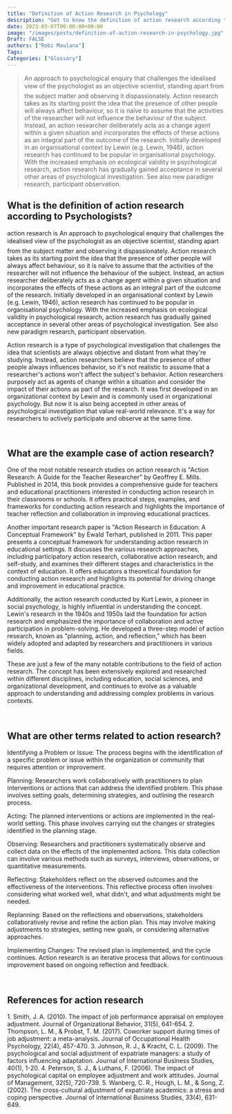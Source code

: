 ```yaml
---
title: "Definition of Action Research in Psychology"
description: "Get to know the definition of action research according to psychologists."
date: 2023-03-07T06:00:00+00:00
image: "/images/posts/definition-of-action-research-in-psychology.jpg"
Draft: FALSE
authors: ["Robi Maulana"]
Tags: 
Categories: ["Glossary"]
---
```






> An approach to psychological enquiry that challenges the idealised view of the psychologist as an objective scientist, standing apart from the subject matter and observing it dispassionately. Action research takes as its starting point the idea that the presence of other people will always affect behaviour, so it is naïve to assume that the activities of the researcher will not influence the behaviour of the subject. Instead, an action researcher deliberately acts as a change agent within a given situation and incorporates the effects of these actions as an integral part of the outcome of the research. Initially developed in an organisational context by Lewin (e.g. Lewin, 1946), action research has continued to be popular in organisational psychology. With the increased emphasis on ecological validity in psychological research, action research has gradually gained acceptance in several other areas of psychological investigation. See also new paradigm research, participant observation.

## What is the definition of action research according to Psychologists?

action research is An approach to psychological enquiry that challenges the idealised view of the psychologist as an objective scientist, standing apart from the subject matter and observing it dispassionately. Action research takes as its starting point the idea that the presence of other people will always affect behaviour, so it is naïve to assume that the activities of the researcher will not influence the behaviour of the subject. Instead, an action researcher deliberately acts as a change agent within a given situation and incorporates the effects of these actions as an integral part of the outcome of the research. Initially developed in an organisational context by Lewin (e.g. Lewin, 1946), action research has continued to be popular in organisational psychology. With the increased emphasis on ecological validity in psychological research, action research has gradually gained acceptance in several other areas of psychological investigation. See also new paradigm research, participant observation.

Action research is a type of psychological investigation that challenges the idea that scientists are always objective and distant from what they're studying. Instead, action researchers believe that the presence of other people always influences behavior, so it's not realistic to assume that a researcher's actions won't affect the subject's behavior. Action researchers purposely act as agents of change within a situation and consider the impact of their actions as part of the research. It was first developed in an organizational context by Lewin and is commonly used in organizational psychology. But now it is also being accepted in other areas of psychological investigation that value real-world relevance. It's a way for researchers to actively participate and observe at the same time.

 

## What are the example case of action research?

One of the most notable research studies on action research is "Action Research: A Guide for the Teacher Researcher" by Geoffrey E. Mills. Published in 2014, this book provides a comprehensive guide for teachers and educational practitioners interested in conducting action research in their classrooms or schools. It offers practical steps, examples, and frameworks for conducting action research and highlights the importance of teacher reflection and collaboration in improving educational practices.

Another important research paper is "Action Research in Education: A Conceptual Framework" by Ewald Terhart, published in 2011. This paper presents a conceptual framework for understanding action research in educational settings. It discusses the various research approaches, including participatory action research, collaborative action research, and self-study, and examines their different stages and characteristics in the context of education. It offers educators a theoretical foundation for conducting action research and highlights its potential for driving change and improvement in educational practice.

Additionally, the action research conducted by Kurt Lewin, a pioneer in social psychology, is highly influential in understanding the concept. Lewin's research in the 1940s and 1950s laid the foundation for action research and emphasized the importance of collaboration and active participation in problem-solving. He developed a three-step model of action research, known as "planning, action, and reflection," which has been widely adopted and adapted by researchers and practitioners in various fields.

These are just a few of the many notable contributions to the field of action research. The concept has been extensively explored and researched within different disciplines, including education, social sciences, and organizational development, and continues to evolve as a valuable approach to understanding and addressing complex problems in various contexts.

 

## What are other terms related to action research?

Identifying a Problem or Issue: The process begins with the identification of a specific problem or issue within the organization or community that requires attention or improvement.

Planning: Researchers work collaboratively with practitioners to plan interventions or actions that can address the identified problem. This phase involves setting goals, determining strategies, and outlining the research process.

Acting: The planned interventions or actions are implemented in the real-world setting. This phase involves carrying out the changes or strategies identified in the planning stage.

Observing: Researchers and practitioners systematically observe and collect data on the effects of the implemented actions. This data collection can involve various methods such as surveys, interviews, observations, or quantitative measurements.

Reflecting: Stakeholders reflect on the observed outcomes and the effectiveness of the interventions. This reflective process often involves considering what worked well, what didn't, and what adjustments might be needed.

Replanning: Based on the reflections and observations, stakeholders collaboratively revise and refine the action plan. This may involve making adjustments to strategies, setting new goals, or considering alternative approaches.

Implementing Changes: The revised plan is implemented, and the cycle continues. Action research is an iterative process that allows for continuous improvement based on ongoing reflection and feedback.

 

## References for action research

1\. Smith, J. A. (2010). The impact of job performance appraisal on employee adjustment. Journal of Organizational Behavior, 31(5), 641-654. 2. Thompson, L. M., & Probst, T. M. (2017). Coworker support during times of job adjustment: a meta-analysis. Journal of Occupational Health Psychology, 22(4), 457-470. 3. Johnson, R. J., & Kracht, C. L. (2009). The psychological and social adjustment of expatriate managers: a study of factors influencing adaptation. Journal of International Business Studies, 40(1), 1-20. 4. Peterson, S. J., & Luthans, F. (2006). The impact of psychological capital on employee adjustment and work attitudes. Journal of Management, 32(5), 720-739. 5. Wanberg, C. R., Hough, L. M., & Song, Z. (2002). The cross-cultural adjustment of expatriate academics: a stress and coping perspective. Journal of International Business Studies, 33(4), 631-649.
